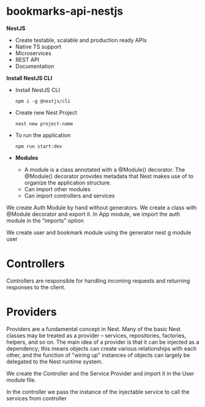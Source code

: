 # bookmarks-api-nestjs

**NestJS**

- Create testable, scalable and production ready APIs
- Native TS support
- Microservices
- REST API
- Documentation

**Install NestJS CLI**
- Install NestJS CLI
    ```
    npm i -g @nestjs/cli
    ```
- Create new Nest Project
    ```
    nest new project-name
    ```
- To run the application
  ```
  npm run start:dev
  ```

- **Modules**
  - A module is a class annotated with a @Module() decorator. The @Module() decorator provides metadata that Nest makes use of to organize the application structure.
  - Can import other modules
  - Can import controllers and services

We create Auth Module by hand without generators. We create a class with @Module decorator and export it. In App module, we import the auth module in the "imports" option

We create user and bookmark module using the generator
nest g module user

# **Controllers**

Controllers are responsible for handling incoming requests and returning responses to the client.

# **Providers**

Providers are a fundamental concept in Nest. Many of the basic Nest classes may be treated as a provider – services, repositories, factories, helpers, and so on. The main idea of a provider is that it can be injected as a dependency; this means objects can create various relationships with each other, and the function of "wiring up" instances of objects can largely be delegated to the Nest runtime system.

We create the Controller and the Service Provider and import it in the User module file.

In the controller we pass the instance of the injectable service to call the services from controller